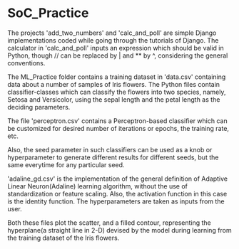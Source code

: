 # SoC_Practice

The projects 'add_two_numbers' and 'calc_and_poll' are simple Django implementations coded while going through the tutorials of Django.
The calculator in 'calc_and_poll' inputs an expression which should be valid in Python, though // can be replaced by | and ** by ^, considering the general conventions.

The ML_Practice folder contains a training dataset in 'data.csv' containing data about a number of samples of Iris flowers. The Python files contain classifier-classes which can classify the flowers into two species, namely, Setosa and Versicolor, using the sepal length and the petal length as the deciding parameters.

The file 'perceptron.csv' contains a Perceptron-based classifier which can be customized for desired number of iterations or epochs, the training rate, etc.

Also, the seed parameter in such classifiers can be used as a knob or hyperparameter to generate different results for different seeds, but the same everytime for any particular seed.

'adaline_gd.csv' is the implementation of the general definition of Adaptive Linear Neuron(Adaline) learning algorithm, without the use of standardization or feature scaling. Also, the activation function in this case is the identity function. The hyperparameters are taken as inputs from the user.

Both these files plot the scatter, and a filled contour, representing the hyperplane(a straight line in 2-D) devised by the model during learning from the training dataset of the Iris flowers.
